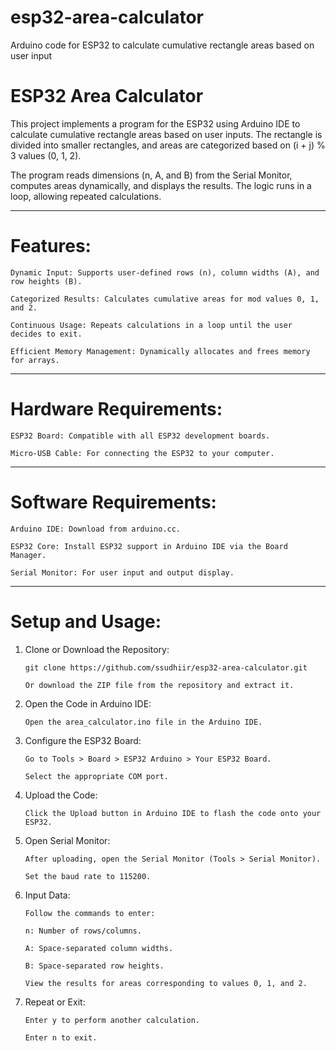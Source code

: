 # esp32-area-calculator
Arduino code for ESP32 to calculate cumulative rectangle areas based on user input

# ESP32 Area Calculator

This project implements a program for the ESP32 using Arduino IDE to calculate cumulative rectangle areas based on user inputs. The rectangle is divided into smaller rectangles, and areas are categorized based on (i + j) % 3 values (0, 1, 2).

The program reads dimensions (n, A, and B) from the Serial Monitor, computes areas dynamically, and displays the results. The logic runs in a loop, allowing repeated calculations.
________________________________________
# Features:

  	Dynamic Input: Supports user-defined rows (n), column widths (A), and row heights (B).

  	Categorized Results: Calculates cumulative areas for mod values 0, 1, and 2.

  	Continuous Usage: Repeats calculations in a loop until the user decides to exit.

  	Efficient Memory Management: Dynamically allocates and frees memory for arrays.
________________________________________
# Hardware Requirements:

  	ESP32 Board: Compatible with all ESP32 development boards.

  	Micro-USB Cable: For connecting the ESP32 to your computer.
________________________________________
# Software Requirements:

  	Arduino IDE: Download from arduino.cc.

  	ESP32 Core: Install ESP32 support in Arduino IDE via the Board Manager.

  	Serial Monitor: For user input and output display.
________________________________________
# Setup and Usage:

1.	Clone or Download the Repository:


        git clone https://github.com/ssudhiir/esp32-area-calculator.git

        Or download the ZIP file from the repository and extract it.

3.	Open the Code in Arduino IDE:

    	Open the area_calculator.ino file in the Arduino IDE.

4.	Configure the ESP32 Board:

    	Go to Tools > Board > ESP32 Arduino > Your ESP32 Board.

    	Select the appropriate COM port.

5.	Upload the Code:

    	Click the Upload button in Arduino IDE to flash the code onto your ESP32.

6.	Open Serial Monitor:

    	After uploading, open the Serial Monitor (Tools > Serial Monitor).

    	Set the baud rate to 115200.

7.	Input Data:


    	Follow the commands to enter:

	    n: Number of rows/columns.

    	A: Space-separated column widths.

    	B: Space-separated row heights.

    	View the results for areas corresponding to values 0, 1, and 2.

8.	Repeat or Exit:

    	Enter y to perform another calculation.

    	Enter n to exit.

